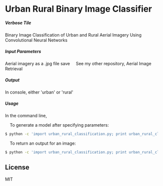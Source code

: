# Urban Rural Binary Image Classifier

##### Verbose Tile
Binary Image Classification of Urban and Rural Aerial Imagery Using Convolutional Neural Networks
##### Input Parameters
Aerial imagery as a .jpg file save
&nbsp;&nbsp;&nbsp;&nbsp;See my other repository, Aerial Image Retrieval
##### Output
In console, either 'urban' or 'rural'
##### Usage
In the command line,

&nbsp;&nbsp;&nbsp;&nbsp;To generate a model after specifying parameters:
```sh
$ python -c 'import urban_rural_classification.py; print urban_rural_classification.generate_classifier()'
```

&nbsp;&nbsp;&nbsp;&nbsp;To return an output for an image:
```sh
$ python -c 'import urban_rural_classification.py; print urban_rural_classification.prediction()'
```

License
----
MIT
